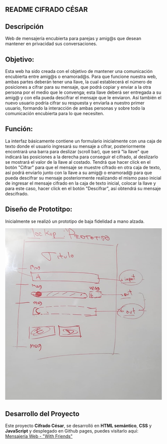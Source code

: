 ## README CIFRADO CÉSAR

## Descripción

Web de mensajería encubierta para parejas y amig@s que desean mantener en privacidad sus conversaciones. 

## Objetivo:

Esta web ha sido creada con el objetivo de mantener una comunicación encubierta entre amig@s o enamorad@s.
Para que funcione nuestra web, ambas partes deberán tener una llave, la cual establecerá el número de posiciones a cifrar para su mensaje, que podrá copiar y enviar a la otra persona por el medio que le convenga; esta llave deberá ser entregada a su amig@ y con ella pueda descifrar el mensaje que le enviaron. Así también el nuevo usuario podría cifrar su respuesta y enviarla a nuestro primer usuario, formando la interacción de ambas personas y sobre todo la comunicación encubierta para lo que necesiten.

## Función:

La interfaz básicamente contiene un formulario inicialmente con una caja de texto donde el usuario ingresará su mensaje a cifrar, posteriormente encontrará una barra para deslizar (scroll bar), que será "la llave" que indicará las posiciones a la derecha para conseguir el cifrado, al deslizarlo se mostrará el valor de la llave al costado. Tendrá que hacer click en el botón "Cifrar" para que el mensaje se muestre cifrado en otra caja de texto, así podrá enviarlo junto con la llave a su amig@ o enamorad@ para que pueda descifrar su mensaje posteriormente realizando el mismo paso inicial de ingresar el mensaje cifrado en la caja de texto inicial, colocar la llave y para este caso, hacer click en el botón "Descifrar", así obtendrá su mensaje descifrado.

## Diseño de Prototitpo:

Inicialmente se realizó un prototipo de baja fidelidad a mano alzada.

![Alt text](<src/Imagenes/Prototipo baja fidelidad.jpeg>)

## Desarrollo del Proyecto

Este proyecto **Cifrado César**, se desarrolló en **HTML semántico**, **CSS** y **JavaScript** y desplegado en Github pages, puedes visitarlo aquí: [Mensajería Web - "With Friends"](https://nellycn.github.io/DEV003-cipher-main/src/)

